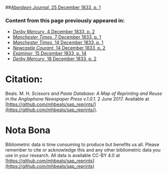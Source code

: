 ##[*Aberdeen Journal*, 25 December 1833, p. 1](https://mhbeals.github.io/sap_html/Aberdeen-Journal/Aberdeen-Journal-25-December-1833-p-1)

### Content from this page previously appeared in:
+ [*Derby Mercury*, 4 December 1833, p. 2](https://mhbeals.github.io/sap_html/Derby-Mercury/Derby-Mercury-4-December-1833-p-2)
+ [*Manchester Times*, 7 December 1833, p. 1](https://mhbeals.github.io/sap_html/Manchester-Times/Manchester-Times-7-December-1833-p-1)
+ [*Manchester Times*, 14 December 1833, p. 1](https://mhbeals.github.io/sap_html/Manchester-Times/Manchester-Times-14-December-1833-p-1)
+ [*Newcastle Courant*, 14 December 1833, p. 2](https://mhbeals.github.io/sap_html/Newcastle-Courant/Newcastle-Courant-14-December-1833-p-2)
+ [*Examiner*, 15 December 1833, p. 14](https://mhbeals.github.io/sap_html/Examiner/Examiner-15-December-1833-p-14)
+ [*Derby Mercury*, 18 December 1833, p. 2](https://mhbeals.github.io/sap_html/Derby-Mercury/Derby-Mercury-18-December-1833-p-2)
                    
# Citation: 

Beals. M. H. *Scissors and Paste Database: A Map of Reprinting and Reuse in the Anglophone Newspaper Press v.1.0.1.* 2 June 2017. Available at [https://github.com/mhbeals/sap_reprints/](https://github.com/mhbeals/sap_reprints/). 
                    
# Nota Bona

Bibliometric data is time consuming to produce but benefits us all. Please remember to cite or acknowledge this and any other bibliometric data you use in your research. All data is available CC-BY 4.0 at [https://github.com/mhbeals/sap_reprints](https://github.com/mhbeals/sap_reprints)